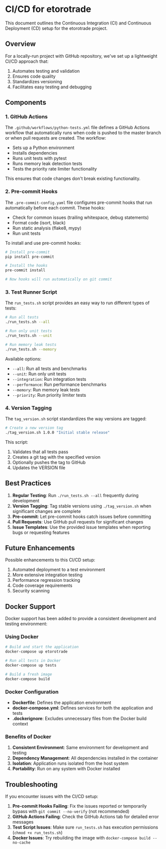 # CI/CD for etorotrade

This document outlines the Continuous Integration (CI) and Continuous Deployment (CD) setup for the etorotrade project.

## Overview

For a locally-run project with GitHub repository, we've set up a lightweight CI/CD approach that:

1. Automates testing and validation
2. Ensures code quality
3. Standardizes versioning
4. Facilitates easy testing and debugging

## Components

### 1. GitHub Actions

The `.github/workflows/python-tests.yml` file defines a GitHub Actions workflow that automatically runs when code is pushed to the master branch or when pull requests are created. The workflow:

- Sets up a Python environment
- Installs dependencies
- Runs unit tests with pytest
- Runs memory leak detection tests
- Tests the priority rate limiter functionality

This ensures that code changes don't break existing functionality.

### 2. Pre-commit Hooks

The `.pre-commit-config.yaml` file configures pre-commit hooks that run automatically before each commit. These hooks:

- Check for common issues (trailing whitespace, debug statements)
- Format code (isort, black)
- Run static analysis (flake8, mypy)
- Run unit tests

To install and use pre-commit hooks:

```bash
# Install pre-commit
pip install pre-commit

# Install the hooks
pre-commit install

# Now hooks will run automatically on git commit
```

### 3. Test Runner Script

The `run_tests.sh` script provides an easy way to run different types of tests:

```bash
# Run all tests
./run_tests.sh --all

# Run only unit tests
./run_tests.sh --unit

# Run memory leak tests
./run_tests.sh --memory
```

Available options:
- `--all`: Run all tests and benchmarks
- `--unit`: Run only unit tests
- `--integration`: Run integration tests
- `--performance`: Run performance benchmarks
- `--memory`: Run memory leak tests
- `--priority`: Run priority limiter tests

### 4. Version Tagging

The `tag_version.sh` script standardizes the way versions are tagged:

```bash
# Create a new version tag
./tag_version.sh 1.0.0 "Initial stable release"
```

This script:
1. Validates that all tests pass
2. Creates a git tag with the specified version
3. Optionally pushes the tag to GitHub
4. Updates the VERSION file

## Best Practices

1. **Regular Testing**: Run `./run_tests.sh --all` frequently during development
2. **Version Tagging**: Tag stable versions using `./tag_version.sh` when significant changes are complete
3. **Pre-commit**: Let pre-commit hooks catch issues before committing
4. **Pull Requests**: Use GitHub pull requests for significant changes
5. **Issue Templates**: Use the provided issue templates when reporting bugs or requesting features

## Future Enhancements

Possible enhancements to this CI/CD setup:

1. Automated deployment to a test environment
2. More extensive integration testing
3. Performance regression tracking
4. Code coverage requirements
5. Security scanning

## Docker Support

Docker support has been added to provide a consistent development and testing environment:

### Using Docker

```bash
# Build and start the application
docker-compose up etorotrade

# Run all tests in Docker
docker-compose up tests

# Build a fresh image
docker-compose build
```

### Docker Configuration

- **Dockerfile**: Defines the application environment
- **docker-compose.yml**: Defines services for both the application and tests
- **.dockerignore**: Excludes unnecessary files from the Docker build context

### Benefits of Docker

1. **Consistent Environment**: Same environment for development and testing
2. **Dependency Management**: All dependencies installed in the container
3. **Isolation**: Application runs isolated from the host system
4. **Portability**: Run on any system with Docker installed

## Troubleshooting

If you encounter issues with the CI/CD setup:

1. **Pre-commit Hooks Failing**: Fix the issues reported or temporarily bypass with `git commit --no-verify` (not recommended)
2. **GitHub Actions Failing**: Check the GitHub Actions tab for detailed error messages
3. **Test Script Issues**: Make sure `run_tests.sh` has execution permissions (`chmod +x run_tests.sh`)
4. **Docker Issues**: Try rebuilding the image with `docker-compose build --no-cache`